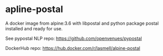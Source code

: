 # apline-postal

A docker image from alpine:3.6 with libpostal and python package postal
installed and ready for use.

See pypostal NLP repo: https://github.com/openvenues/pypostal

DockerHub repo: https://hub.docker.com/r/lasmell/alpine-postal
